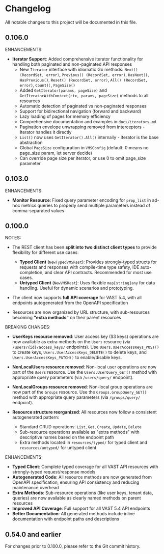 # Changelog

All notable changes to this project will be documented in this file.

## 0.106.0

ENHANCEMENTS:

* **Iterator Support**: Added comprehensive iterator functionality for handling both paginated and non-paginated API responses
  * New `Iterator` interface with idiomatic Go methods: `Next() (RecordSet, error)`, `Previous() (RecordSet, error)`, `HasNext()`, `HasPrevious()`, `Reset() (RecordSet, error)`, `All() (RecordSet, error)`, `Count()`, `PageSize()`
  * Added `GetIterator(params, pageSize)` and `GetIteratorWithContext(ctx, params, pageSize)` methods to all resources
  * Automatic detection of paginated vs non-paginated responses
  * Support for bidirectional navigation (forward and backward)
  * Lazy loading of pages for memory efficiency
  * Comprehensive documentation and examples in `docs/iterators.md`
  * Pagination envelope unwrapping removed from interceptors - Iterator handles it directly
  * `List()` now uses `GetIterator().All()` internally - Iterator is the base abstraction
  * Global `PageSize` configuration in `VMSConfig` (default: 0 means no page_size param, let server decide)
  * Can override page size per iterator, or use 0 to omit page_size parameter

## 0.103.0

ENHANCEMENTS:

* **Monitor Resource**: Fixed query parameter encoding for `prop_list` in ad-hoc metrics queries to properly send multiple parameters instead of comma-separated values

## 0.100.0

NOTES:

* The REST client has been **split into two distinct client types** to provide flexibility for different use cases:
  * **Typed Client** (`NewTypedVMSRest`): Provides strongly-typed structs for requests and responses with compile-time type safety, IDE auto-completion, and clear API contracts. Recommended for most use cases.
  * **Untyped Client** (`NewVMSRest`): Uses flexible `map[string]any` for data handling. Useful for dynamic scenarios and prototyping.

* The client now supports **full API coverage** for VAST 5.4, with all endpoints autogenerated from the OpenAPI specification

* Resources are now organized by URL structure, with sub-resources becoming **"extra methods"** on their parent resources

BREAKING CHANGES:

* **UserKeys resource removed**: User access key (S3 keys) operations are now available as extra methods on the `Users` resource (via `/users/{id}/access_keys/` endpoints). Use `Users.UserAccessKeys_POST()` to create keys, `Users.UserAccessKeys_DELETE()` to delete keys, and `Users.UserAccessKeys_PATCH()` to enable/disable keys.

* **NonLocalUsers resource removed**: Non-local user operations are now part of the `Users` resource. Use the `Users.UserQuery_GET()` method with appropriate query parameters (via `/users/query/` endpoint).

* **NonLocalGroups resource removed**: Non-local group operations are now part of the `Groups` resource. Use the `Groups.GroupQuery_GET()` method with appropriate query parameters (via `/groups/query/` endpoint).

* **Resource structure reorganized**: All resources now follow a consistent autogenerated pattern:
  * Standard CRUD operations: `List`, `Get`, `Create`, `Update`, `Delete`
  * Sub-resource operations available as "extra methods" with descriptive names based on the endpoint path
  * Extra methods located in `resources/typed/` for typed client and `resources/untyped/` for untyped client

ENHANCEMENTS:

* **Typed Client**: Complete typed coverage for all VAST API resources with strongly-typed request/response models
* **Autogenerated Code**: All resource methods are now generated from OpenAPI specification, ensuring API consistency and reducing maintenance overhead
* **Extra Methods**: Sub-resource operations (like user keys, tenant data, queries) are now available as clearly named methods on parent resources
* **Improved API Coverage**: Full support for all VAST 5.4 API endpoints
* **Better Documentation**: All generated methods include inline documentation with endpoint paths and descriptions

## 0.54.0 and earlier

For changes prior to 0.100.0, please refer to the Git commit history.
